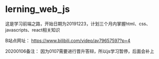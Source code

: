 # lerning_web_js
这是学习前端之路，开始日期为20191223，计划三个月内掌握html、css、javascripts、react相关知识

B站点网址： https://www.bilibili.com/video/av79657597?p=4


20200106备注： 因为0107需要进行晋升答辩，所以js学习暂停，后面会补上
